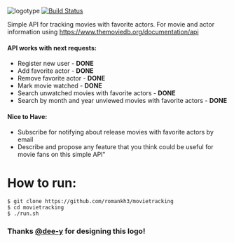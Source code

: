 ![logotype](https://user-images.githubusercontent.com/16310793/42381795-e2b82558-813a-11e8-99fa-09ac013d5a3e.png)
[![Build Status](https://travis-ci.org/romankh3/movietracking.svg?branch=master)](https://travis-ci.org/romankh3/movietracking)


Simple API for tracking movies with favorite actors. For movie and actor information using https://www.themoviedb.org/documentation/api 

#### API works with next requests:
* Register new user - <b>DONE</b>
* Add favorite actor - <b>DONE</b>
* Remove favorite actor - <b>DONE</b>
* Mark movie watched - <b>DONE</b>
* Search unwatched movies with favorite actors - <b>DONE</b>
* Search by month and year unviewed movies with favorite actors - <b>DONE</b>


#### Nice to Have:

* Subscribe for notifying about release movies with favorite actors by email 
* Describe and propose any feature that you think could be useful for movie fans on this simple API"

# How to run:
```$xslt
$ git clone https://github.com/romankh3/movietracking
$ cd movietracking
$ ./run.sh
```

### Thanks [@dee-y](https://github.com/dee-y) for designing this logo!

